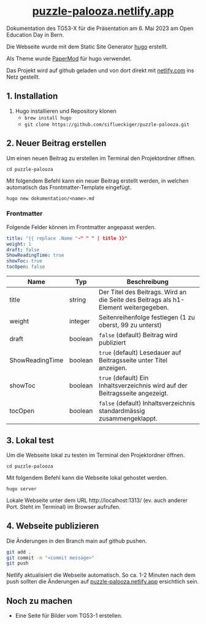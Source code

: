 <h1 align=center>
    <a href="https://puzzle-palooza.netlify.app/">puzzle-palooza.netlify.app</a>
</h1>

Dokumentation des TG53-X für die Präsentation am 6. Mai 2023 am Open Education Day in Bern.

Die Webseite wurde mit dem Static Site Generator [hugo](https://gohugo.io) erstellt.

Als Theme wurde [PaperMod](https://github.com/adityatelange/hugo-PaperMod) für hugo verwendet.

Das Projekt wird auf github geladen und von dort direkt mit [netlify.com](https://www.netlify.com/) ins Netz gestellt.


## 1. Installation
1. Hugo installieren und Repository klonen
   - `brew install hugo`
   - `git clone https://github.com/siflueckiger/puzzle-palooza.git`

## 2. Neuer Beitrag erstellen
Um einen neuen Beitrag zu erstellen im Terminal den Projektordner öffnen.

`cd puzzle-palooza`

Mit folgendem Befehl kann ein neuer Beitrag erstellt werden, in welchen automatisch das Frontmatter-Template eingefügt.

`hugo new dokumentation/<name>.md`

### Frontmatter
Folgende Felder können im Frontmatter angepasst werden.

```yaml
title: "{{ replace .Name "-" " " | title }}"
weight: 1
draft: false
ShowReadingTime: true
showToc: true
tocOpen: false
```

| Name               | Typ     | Beschreibung|
|--------------------|---------|-------------|
| title              | string  | Der Titel des Beitrags. Wird an die Seite des Beitrags als h1-Element weitergegeben.    |
| weight             | integer | Seitenreihenfolge festlegen (1 zu oberst, 99 zu unterst)                                |
| draft              | boolean | `false` (default) Beitrag wird publiziert                                               |
| ShowReadingTime    | boolean | `true` (default) Lesedauer auf Beitragsseite unter Titel anzeigen.                      |
| showToc            | boolean | `true` (default) Ein Inhaltsverzeichnis wird auf der Beitragsseite angezeigt.           |
| tocOpen            | boolean | `false` (default) Inhaltsverzeichnis standardmässig zusammengeklappt.                   |

## 3. Lokal test
Um die Webseite lokal zu testen im Terminal den Projektordner öffnen.

`cd puzzle-palooza`

Mit folgendem Befehl kann die Webseite lokal gehostet werden.

`hugo server`

Lokale Webseite unter dem URL http://localhost:1313/ (ev. auch anderer Port. Steht im Terminal) im Browser aufrufen.

## 4. Webseite publizieren
Die Änderungen in den Branch main auf github pushen.

```sh
git add .
git commit -m "<commit message>"
git push
```

Netlify aktualisiert die Webseite automatisch. So ca. 1-2 Minuten nach dem push sollten die Änderungen auf [puzzle-palooza.netlify.app](https://puzzle-palooza.netlify.app/) ersichtlich sein.

## Noch zu machen
- Eine Seite für Bilder vom TG53-1 erstellen.